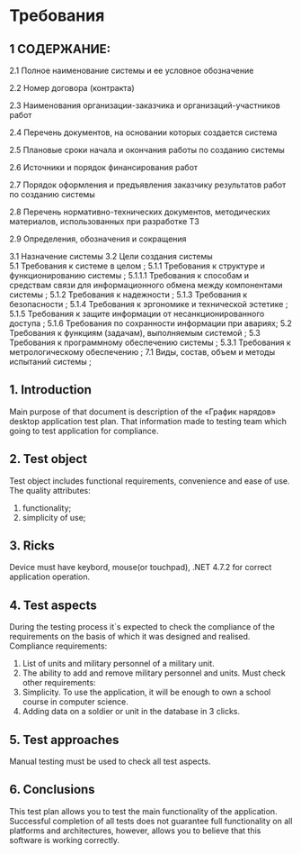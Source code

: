  # Требования
 
 ## 1 СОДЕРЖАНИЕ:
2.1 Полное наименование системы и ее условное обозначение

2.2 Номер договора (контракта)

2.3 Наименования организации-заказчика и организаций-участников работ

2.4 Перечень документов, на основании которых создается система	

2.5 Плановые сроки начала и окончания работы по созданию системы	

2.6 Источники и порядок финансирования работ	

2.7 Порядок оформления и предъявления заказчику результатов работ по созданию системы	

2.8 Перечень нормативно-технических документов, методических материалов, использованных при разработке ТЗ	

2.9 Определения, обозначения и сокращения	

3.1 Назначение системы
3.2 Цели создания системы	
5.1 Требования к системе в целом	;
5.1.1 Требования к структуре и функционированию системы	;
5.1.1.1 Требования к способам и средствам связи для информационного обмена между компонентами системы	;
5.1.2 Требования к надежности	;
5.1.3 Требования к безопасности	;
5.1.4 Требования к эргономике и технической эстетике	;
5.1.5 Требования к защите информации от несанкционированного доступа	;
5.1.6 Требования по сохранности информации при авариях;
5.2 Требования к функциям (задачам), выполняемым системой	;
5.3 Требования к программному обеспечению системы	;
5.3.1 Требования к метрологическому обеспечению	;
7.1 Виды, состав, объем и методы испытаний системы	;

 ## 1. Introduction
Main purpose of that document is description of the «График нарядов» desktop application test plan. That information made to testing team which going to test application for compliance.
 ## 2. Test object
Test object includes functional requirements, convenience and ease of use. The quality attributes:
1.	functionality;
2.	simplicity of use;
 ## 3. Ricks
Device must have keybord, mouse(or touchpad), .NET 4.7.2 for correct application operation.
 ## 4. Test aspects
During the testing process it`s expected to check the compliance of the requirements on the basis of which it was designed and realised. Compliance requirements:
1.	List of units and military personnel of a military unit.
2.	The ability to add and remove military personnel and units.
Must check other requirements:
1.	Simplicity. To use the application, it will be enough to own a school course in computer science.
2.	 Adding data on a soldier or unit in the database in 3 clicks.
 ## 5. Test approaches
Manual testing must be used to check all test aspects.
 ## 6. Conclusions
This test plan allows you to test the main functionality of the application. Successful completion of all tests does not guarantee full functionality on all platforms and architectures, however, allows you to believe that this software is working correctly.

